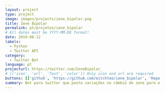 ```yaml
---
layout: project
type: project
image: images/projects/iene_bipolar.png
title: Iene Bipolar
permalink: pt/projetos/iene_bipolar
# All dates must be YYYY-MM-DD format!
date: 2019-08-12
labels:
  - Python
  - Twitter API
category:
  - Twitter Bot
language: pt
projecturl: https://twitter.com/IeneBipolar_
# [['icon', 'url', 'Text', 'color']] Only icon and url are required
buttons: [['github', 'https://github.com/eitchtee/iene_bipolar', 'Repo', 'black'], ['twitter', 'https://twitter.com/IeneBipolar_', 'Twitter', 'blue']]
summary: Bot para twitter que posta variações no câmbio do iene para o real.
---
```

